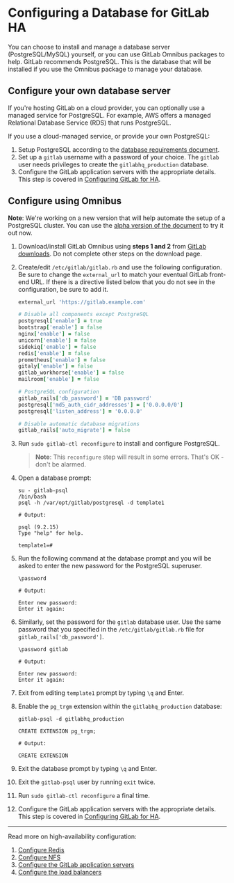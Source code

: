 # Configuring a Database for GitLab HA

You can choose to install and manage a database server (PostgreSQL/MySQL)
yourself, or you can use GitLab Omnibus packages to help. GitLab recommends
PostgreSQL. This is the database that will be installed if you use the
Omnibus package to manage your database.

## Configure your own database server

If you're hosting GitLab on a cloud provider, you can optionally use a
managed service for PostgreSQL. For example, AWS offers a managed Relational
Database Service (RDS) that runs PostgreSQL.

If you use a cloud-managed service, or provide your own PostgreSQL:

1. Setup PostgreSQL according to the
   [database requirements document](../../install/requirements.md#database).
1. Set up a `gitlab` username with a password of your choice. The `gitlab` user
   needs privileges to create the `gitlabhq_production` database.
1. Configure the GitLab application servers with the appropriate details.
   This step is covered in [Configuring GitLab for HA](gitlab.md).

## Configure using Omnibus

**Note**: We're working on a new version that will help automate the setup of a PostgreSQL cluster.
You can use the [alpha version of the document](alpha_database.md) to try it out now.

1. Download/install GitLab Omnibus using **steps 1 and 2** from
   [GitLab downloads](https://about.gitlab.com/downloads). Do not complete other
   steps on the download page.
1. Create/edit `/etc/gitlab/gitlab.rb` and use the following configuration.
   Be sure to change the `external_url` to match your eventual GitLab front-end
   URL. If there is a directive listed below that you do not see in the configuration, be sure to add it.

    ```ruby
    external_url 'https://gitlab.example.com'

    # Disable all components except PostgreSQL
    postgresql['enable'] = true
    bootstrap['enable'] = false
    nginx['enable'] = false
    unicorn['enable'] = false
    sidekiq['enable'] = false
    redis['enable'] = false
    prometheus['enable'] = false
    gitaly['enable'] = false
    gitlab_workhorse['enable'] = false
    mailroom['enable'] = false

    # PostgreSQL configuration
    gitlab_rails['db_password'] = 'DB password'
    postgresql['md5_auth_cidr_addresses'] = ['0.0.0.0/0']
    postgresql['listen_address'] = '0.0.0.0'

    # Disable automatic database migrations
    gitlab_rails['auto_migrate'] = false
    ```

1. Run `sudo gitlab-ctl reconfigure` to install and configure PostgreSQL.

    > **Note**: This `reconfigure` step will result in some errors.
      That's OK - don't be alarmed.

1. Open a database prompt:

    ```
    su - gitlab-psql
    /bin/bash
    psql -h /var/opt/gitlab/postgresql -d template1

    # Output:

    psql (9.2.15)
    Type "help" for help.

    template1=#
    ```

1. Run the following command at the database prompt and you will be asked to
   enter the new password for the PostgreSQL superuser.

    ```
    \password

    # Output:

    Enter new password:
    Enter it again:
    ```

1. Similarly, set the password for the `gitlab` database user. Use the same
   password that you specified in the `/etc/gitlab/gitlab.rb` file for
   `gitlab_rails['db_password']`.

    ```
    \password gitlab

    # Output:

    Enter new password:
    Enter it again:
    ```
1. Exit from editing `template1` prompt by typing `\q` and Enter.
1. Enable the `pg_trgm` extension within the `gitlabhq_production` database:
    
    ```
    gitlab-psql -d gitlabhq_production
    
    CREATE EXTENSION pg_trgm;

    # Output:

    CREATE EXTENSION
    ```
1. Exit the database prompt by typing `\q` and Enter.
1. Exit the `gitlab-psql` user by running `exit` twice.
1. Run `sudo gitlab-ctl reconfigure` a final time.
1. Configure the GitLab application servers with the appropriate details.
   This step is covered in [Configuring GitLab for HA](gitlab.md).

---

Read more on high-availability configuration:

1. [Configure Redis](redis.md)
1. [Configure NFS](nfs.md)
1. [Configure the GitLab application servers](gitlab.md)
1. [Configure the load balancers](load_balancer.md)

